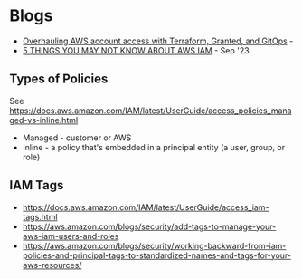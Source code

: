 # Blogs
- [Overhauling AWS account access with Terraform, Granted, and GitOps](https://www.duckbillgroup.com/blog/overhauling-aws-account-access-with-terraform-granted-and-gitops/) - 
- [5 THINGS YOU MAY NOT KNOW ABOUT AWS IAM](https://blog.revolve.team/2023/09/21/5-things-about-aws-iam/) - Sep '23

## Types of Policies

See https://docs.aws.amazon.com/IAM/latest/UserGuide/access_policies_managed-vs-inline.html

- Managed - customer or AWS 
- Inline - a policy that's embedded in a principal entity (a user, group, or role)

## IAM Tags

- https://docs.aws.amazon.com/IAM/latest/UserGuide/access_iam-tags.html 
- https://aws.amazon.com/blogs/security/add-tags-to-manage-your-aws-iam-users-and-roles
- https://aws.amazon.com/blogs/security/working-backward-from-iam-policies-and-principal-tags-to-standardized-names-and-tags-for-your-aws-resources/

